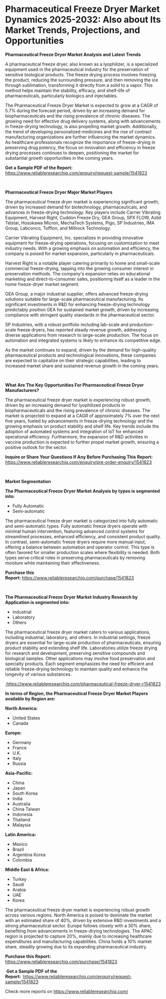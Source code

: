 <p><h1>Pharmaceutical Freeze Dryer Market Dynamics 2025-2032: Also about Its Market Trends, Projections, and Opportunities</h1></p><p><strong>Pharmaceutical Freeze Dryer Market Analysis and Latest Trends</strong></p>
<p><p>A pharmaceutical freeze dryer, also known as a lyophilizer, is a specialized equipment used in the pharmaceutical industry for the preservation of sensitive biological products. The freeze drying process involves freezing the product, reducing the surrounding pressure, and then removing the ice through sublimation, transforming it directly from a solid to a vapor. This method helps maintain the stability, efficacy, and shelf-life of pharmaceuticals, particularly biologics and injectables.</p><p>The Pharmaceutical Freeze Dryer Market is expected to grow at a CAGR of 5.7% during the forecast period, driven by an increasing demand for biopharmaceuticals and the rising prevalence of chronic diseases. The growing need for effective drug delivery systems, along with advancements in freeze-drying technology, is also propelling market growth. Additionally, the trend of developing personalized medicines and the rise of contract manufacturing organizations are further influencing the market dynamics. As healthcare professionals recognize the importance of freeze-drying in preserving drug potency, the focus on innovation and efficiency in freeze drying processes continues to deepen, positioning the market for substantial growth opportunities in the coming years.</p></p>
<p><strong>Get a Sample PDF of the Report:&nbsp;</strong> <a href="https://www.reliableresearchiq.com/enquiry/request-sample/1541823?utm_campaign=2792&utm_medium=2&utm_source=Github&utm_content=ia&utm_term=28022025&utm_id=pharmaceutical-freeze-dryer">https://www.reliableresearchiq.com/enquiry/request-sample/1541823</a></p>
<p>&nbsp;</p>
<p><strong>Pharmaceutical Freeze Dryer Major Market Players</strong></p>
<p><p>The pharmaceutical freeze dryer market is experiencing significant growth, driven by increased demand for biotechnology, pharmaceuticals, and advances in freeze-drying technology. Key players include Carrier Vibrating Equipment, Harvest Right, Cuddon Freeze Dry, GEA Group, SPX FLOW, Azbil Telstar, Hosokawa Micron, MechaTech Systems, Pigo, SP Industries, IMA Group, Labconco, Tofflon, and Millrock Technology.</p><p>Carrier Vibrating Equipment, Inc. specializes in providing innovative equipment for freeze-drying operations, focusing on customization to meet industry needs. With a growing emphasis on automation and efficiency, the company is poised for market expansion, particularly in pharmaceuticals.</p><p>Harvest Right is a notable player catering primarily to home and small-scale commercial freeze-drying, tapping into the growing consumer interest in preservation methods. The company's expansion relies on educational marketing and direct-to-consumer sales, positioning itself as a leader in the home freeze-dryer market segment.</p><p>GEA Group, a major industrial supplier, offers advanced freeze-drying solutions suitable for large-scale pharmaceutical manufacturing. Its significant investments in R&D for enhancing freeze-drying technology predictably position GEA for sustained market growth, driven by increasing compliance with stringent quality standards in the pharmaceutical sector.</p><p>SP Industries, with a robust portfolio including lab-scale and production-scale freeze dryers, has reported steady revenue growth, addressing diverse applications from research to large-scale production. The focus on automation and integrated systems is likely to enhance its competitive edge.</p><p>As the market continues to expand, driven by the demand for high-quality pharmaceutical products and technological innovations, these companies are expected to capitalize on their strategic capabilities, leading to increased market share and sustained revenue growth in the coming years.</p></p>
<p>&nbsp;</p>
<p><strong>What Are The Key Opportunities For Pharmaceutical Freeze Dryer Manufacturers?</strong></p>
<p><p>The pharmaceutical freeze dryer market is experiencing robust growth, driven by an increasing demand for lyophilized products in biopharmaceuticals and the rising prevalence of chronic diseases. The market is projected to expand at a CAGR of approximately 7% over the next five years, fueled by advancements in freeze-drying technology and the growing emphasis on product stability and shelf life. Key trends include the adoption of automated systems and integration of IoT for enhanced operational efficiency. Furthermore, the expansion of R&D activities in vaccine production is expected to further propel market growth, ensuring a positive outlook for the sector.</p></p>
<p><strong>Inquire or Share Your Questions If Any Before Purchasing This Report:</strong> <a href="https://www.reliableresearchiq.com/enquiry/pre-order-enquiry/1541823?utm_campaign=2792&utm_medium=2&utm_source=Github&utm_content=ia&utm_term=28022025&utm_id=pharmaceutical-freeze-dryer">https://www.reliableresearchiq.com/enquiry/pre-order-enquiry/1541823</a></p>
<p>&nbsp;</p>
<p><strong>Market Segmentation</strong></p>
<p><strong>The Pharmaceutical Freeze Dryer Market Analysis by types is segmented into:</strong></p>
<p><ul><li>Fully Automatic</li><li>Semi-automatic</li></ul></p>
<p><p>The pharmaceutical freeze dryer market is categorized into fully automatic and semi-automatic types. Fully automatic freeze dryers operate with minimal human intervention, featuring advanced control systems for streamlined processes, enhanced efficiency, and consistent product quality. In contrast, semi-automatic freeze dryers require more manual input, offering a balance between automation and operator control. This type is often favored for smaller production scales where flexibility is needed. Both types serve critical roles in preserving pharmaceuticals by removing moisture while maintaining their effectiveness.</p></p>
<p><strong>Purchase this Report:&nbsp;</strong><a href="https://www.reliableresearchiq.com/purchase/1541823?utm_campaign=2792&utm_medium=2&utm_source=Github&utm_content=ia&utm_term=28022025&utm_id=pharmaceutical-freeze-dryer">https://www.reliableresearchiq.com/purchase/1541823</a></p>
<p>&nbsp;</p>
<p><strong>The Pharmaceutical Freeze Dryer Market Industry Research by Application is segmented into:</strong></p>
<p><ul><li>Industrial</li><li>Laboratory</li><li>Others</li></ul></p>
<p><p>The pharmaceutical freeze dryer market caters to various applications, including industrial, laboratory, and others. In industrial settings, freeze dryers are essential for large-scale production of pharmaceuticals, ensuring product stability and extending shelf life. Laboratories utilize freeze drying for research and development, preserving sensitive compounds and biological samples. Other applications may involve food preservation and specialty products. Each segment emphasizes the need for efficient and reliable freeze-drying technology to maintain quality and enhance the longevity of various substances.</p></p>
<p><a href="https://www.reliableresearchiq.com/pharmaceutical-freeze-dryer-r1541823?utm_campaign=2792&utm_medium=2&utm_source=Github&utm_content=ia&utm_term=28022025&utm_id=pharmaceutical-freeze-dryer">&nbsp;https://www.reliableresearchiq.com/pharmaceutical-freeze-dryer-r1541823</a></p>
<p><strong>In terms of Region, the Pharmaceutical Freeze Dryer Market Players available by Region are:</strong></p>
<p>
    <p> <strong> North America: </strong>
        <ul>
            <li>United States</li>
            <li>Canada</li>
        </ul>
        </p> 
    <p> <strong> Europe: </strong>
        <ul>
            <li>Germany</li>
            <li>France</li>
            <li>U.K.</li>
            <li>Italy</li>
            <li>Russia</li>
        </ul>
        </p> 
    <p> <strong> Asia-Pacific: </strong>
        <ul>
            <li>China</li>
            <li>Japan</li>
            <li>South Korea</li>
            <li>India</li>
            <li>Australia</li>
            <li>China Taiwan</li>
            <li>Indonesia</li>
            <li>Thailand</li>
            <li>Malaysia</li>
        </ul>
        </p> 
    <p> <strong> Latin America: </strong>
        <ul>
            <li>Mexico</li>
            <li>Brazil</li>
            <li>Argentina Korea</li>
            <li>Colombia</li>
        </ul>
        </p> 
    <p> <strong> Middle East & Africa: </strong>
        <ul>
            <li>Turkey</li>
            <li>Saudi</li>
            <li>Arabia</li>
            <li>UAE</li>
            <li>Korea</li>
        </ul>
    </p>
    </p>
<p><p>The pharmaceutical freeze dryer market is experiencing robust growth across various regions. North America is poised to dominate the market with an estimated share of 40%, driven by extensive R&D investments and a strong pharmaceutical sector. Europe follows closely with a 30% share, benefiting from advancements in freeze-drying technologies. The APAC region is projected to capture 20%, mainly due to increasing healthcare expenditures and manufacturing capabilities. China holds a 10% market share, steadily growing due to its expanding pharmaceutical industry.</p></p>
<p><strong>Purchase this Report: </strong><a href="https://www.reliableresearchiq.com/purchase/1541823?utm_campaign=2792&utm_medium=2&utm_source=Github&utm_content=ia&utm_term=28022025&utm_id=pharmaceutical-freeze-dryer">https://www.reliableresearchiq.com/purchase/1541823</a></p>
<p>&nbsp;<strong>Get a Sample PDF of the Report:&nbsp;&nbsp;</strong><a href="https://www.reliableresearchiq.com/enquiry/request-sample/1541823?utm_campaign=2792&utm_medium=2&utm_source=Github&utm_content=ia&utm_term=28022025&utm_id=pharmaceutical-freeze-dryer">https://www.reliableresearchiq.com/enquiry/request-sample/1541823</a></p>
<p><strong></strong></p>
<p>Check more reports on <a href="https://www.reliableresearchiq.com/?utm_campaign=2792&utm_medium=2&utm_source=Github&utm_content=ia&utm_term=28022025&utm_id=pharmaceutical-freeze-dryer">https://www.reliableresearchiq.com/</a></p>